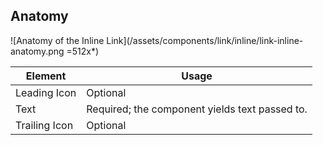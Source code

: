 ## Anatomy

![Anatomy of the Inline Link](/assets/components/link/inline/link-inline-anatomy.png =512x*)

| Element | Usage |
|---------|-------|
| Leading Icon | Optional |
| Text | Required; the component yields text passed to.  |
| Trailing Icon | Optional |